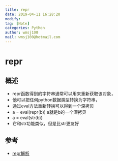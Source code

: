 ```yaml
---
title: repr
date: 2019-04-11 16:28:20	
modify: 
tag: [Note]
categories: Python 
author: wmsj100
mail: wmsj100@hotmail.com
---
```


# repr

## 概述
- repr函数得到的字符串通常可以用来重新获取该对象，
- 他可以把任何python数据类型转换为字符串，
- 通过eval方法重新转换可以得到一个深拷贝
- a = eval(repr(b)) a就是b的一个深拷贝
- a = eval(str(b)) 
- 它和str功能类似，但是比str更友好

## 参考
- [repr解析](https://www.cnblogs.com/itdyb/p/5046415.html)
